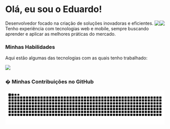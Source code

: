 #  Olá, eu sou o Eduardo!

<a href="https://github.com/anuraghazra/github-readme-stats">
  <img align="right" height="150" src="https://github-readme-stats.vercel.app/api?username=eduxlsx&show_icons=true&theme=dracula&include_all_commits=true&count_private=true"/>
</a>
<a href="https://github.com/anuraghazra/github-readme-stats">
  <img align="right" height="150" src="https://github-readme-stats.vercel.app/api/top-langs/?username=eduxlsx&layout=compact&langs_count=7&theme=dracula"/>
</a>

Desenvolvedor focado na criação de soluções inovadoras e eficientes. Tenho experiência com tecnologias web e mobile, sempre buscando aprender e aplicar as melhores práticas do mercado.

### Minhas Habilidades

Aqui estão algumas das tecnologias com as quais tenho trabalhado:

<p align="left">
  <a href="https://skillicons.dev">
    <img src="https://skillicons.dev/icons?i=php,laravel,js,nodejs,react,dart,flutter,mysql,postgres,git" />
  </a>
</p>


### � Minhas Contribuições no GitHub

<div align="center">
  <img src="https://raw.githubusercontent.com/eduxlsx/eduxlsx/output/github-contribution-grid-snake.svg" alt="snake animation" />
</div>
